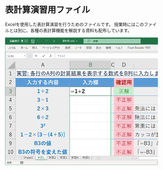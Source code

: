 # 表計算演習用ファイル

Excelを使用した表計算演習を行うためのファイルです。
授業時にはこのファイルとは別に、各種の表計算機能を解説する資料も配布しています。

![スクリーンショット](spreadsheet.png)

